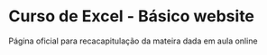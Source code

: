 # Curso de Excel - Básico website
Página oficial para recacapitulação da mateira dada em aula online

